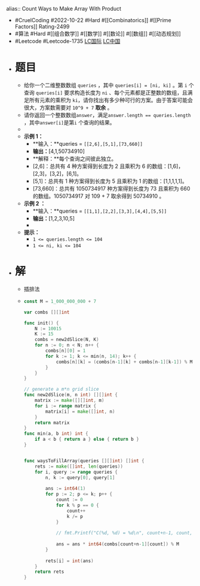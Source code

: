 alias:: Count Ways to Make Array With Product
- #CruelCoding #2022-10-22 #Hard #[[Combinatorics]] #[[Prime Factors]] Rating-2499
- #算法 #Hard #[[组合数学]] #[[数学]] #[[数论]] #[[数组]] #[[动态规划]]
- #Leetcode #Leetcode-1735 [LC国际](https://leetcode.com/problems/count-ways-to-make-array-with-product/) [LC中国](https://leetcode.cn/problems/count-ways-to-make-array-with-product/)
- # 题目
	- 给你一个二维整数数组 `queries` ，其中 `queries[i] = [ni, ki]` 。第 `i` 个查询 `queries[i]` 要求构造长度为 `ni` 、每个元素都是正整数的数组，且满足所有元素的乘积为 `ki`，请你找出有多少种可行的方案。由于答案可能会很大，方案数需要对 `10^9 + 7` **取余** 。
	- 请你返回一个整数数组`answer`，满足`answer.length == queries.length` ，其中`answer[i]`是第`i` 个查询的结果。
	-
	- **示例 1：**
		- **输入：**queries = `[[2,6],[5,1],[73,660]]`
		- **输出：**[4,1,50734910]
		- **解释：**每个查询之间彼此独立。
		- [2,6]：总共有 4 种方案得到长度为 2 且乘积为 6 的数组：[1,6]，[2,3]，[3,2]，[6,1]。
		- [5,1]：总共有 1 种方案得到长度为 5 且乘积为 1 的数组：[1,1,1,1,1]。
		- [73,660]：总共有 1050734917 种方案得到长度为 73 且乘积为 660 的数组。1050734917 对 109 + 7 取余得到 50734910 。
	- **示例 2 ：**
		- **输入：**queries = `[[1,1],[2,2],[3,3],[4,4],[5,5]]`
		- **输出：**[1,2,3,10,5]
		-
	- **提示：**
		- `1 <= queries.length <= 104`
		- `1 <= ni, ki <= 104`
- # 解
	- 插排法
	- ```go
	  const M = 1_000_000_000 + 7
	  
	  var combs [][]int
	  
	  func init() {
	      N := 10015
	      K := 15
	      combs = new2dSlice(N, K)
	      for n := 0; n < N; n++ {
	          combs[n][0] = 1
	          for k := 1; k <= min(n, 14); k++ {
	              combs[n][k] = (combs[n-1][k] + combs[n-1][k-1]) % M 
	          }
	      }    
	  }
	  
	  // generate a m*n grid slice
	  func new2dSlice(m, n int) [][]int {
	      matrix := make([][]int, m)
	      for i := range matrix {
	          matrix[i] = make([]int, n)
	      }
	      return matrix
	  }
	  func min(a, b int) int {
	      if a < b { return a } else { return b }
	  }
	  
	  
	  func waysToFillArray(queries [][]int) []int {
	      rets := make([]int, len(queries))
	      for i, query := range queries {
	          n, k := query[0], query[1]
	          
	          ans := int64(1)
	          for p := 2; p <= k; p++ {
	              count := 0
	              for k % p == 0 {
	                  count++
	                  k /= p
	              }
	              
	              // fmt.Printf("C(%d, %d) = %d\n", count+n-1, count, combs[count+n-1][count])
	              
	              ans = ans * int64(combs[count+n-1][count]) % M
	          }
	          
	          rets[i] = int(ans)
	      }
	      return rets
	  }
	  ```